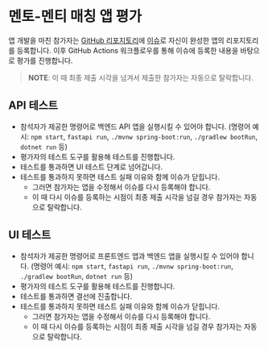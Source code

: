 # 멘토-멘티 매칭 앱 평가

앱 개발을 마친 참가자는 [GitHub 리포지토리](https://aka.ms/lipcoding)에 [이슈](../../issues)로 자신이 완성한 앱의 리포지토리를 등록합니다. 이후 GitHub Actions 워크플로우를 통해 이슈에 등록한 내용을 바탕으로 평가를 진행합니다.

> **NOTE**: 이 때 최종 제출 시각을 넘겨서 제출한 참가자는 자동으로 탈락합니다.

## API 테스트

- 참석자가 제공한 명령어로 백엔드 API 앱을 실행시킬 수 있어야 합니다. (명령어 예시: `npm start`, `fastapi run`, `./mvnw spring-boot:run`, `./gradlew bootRun`, `dotnet run` 등)
- 평가자의 테스트 도구를 활용해 테스트를 진행합니다.
- 테스트를 통과하면 UI 테스트 단계로 넘어갑니다.
- 테스트를 통과하지 못하면 테스트 실패 이유와 함께 이슈가 닫힙니다.
  - 그러면 참가자는 앱을 수정해서 이슈를 다시 등록해야 합니다.
  - 이 때 다시 이슈를 등록하는 시점이 최종 제출 시각을 넘길 경우 참가자는 자동으로 탈락합니다.

## UI 테스트

- 참석자가 제공한 명령어로 프론트엔드 앱과 백엔드 앱을 실행시킬 수 있어야 합니다. (명령어 예시: `npm start`, `fastapi run`, `./mvnw spring-boot:run`, `./gradlew bootRun`, `dotnet run` 등)
- 평가자의 테스트 도구를 활용해 테스트를 진행합니다.
- 테스트를 통과하면 결선에 진출합니다.
- 테스트를 통과하지 못하면 테스트 실패 이유와 함께 이슈가 닫힙니다.
  - 그러면 참가자는 앱을 수정해서 이슈를 다시 등록해야 합니다.
  - 이 때 다시 이슈를 등록하는 시점이 최종 제출 시각을 넘길 경우 참가자는 자동으로 탈락합니다.
